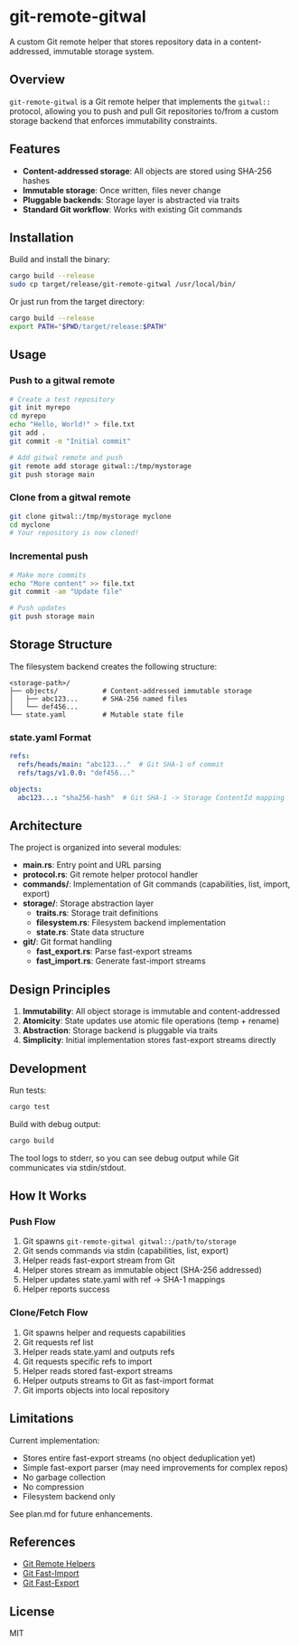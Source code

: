 # git-remote-gitwal

A custom Git remote helper that stores repository data in a content-addressed, immutable storage system.

## Overview

`git-remote-gitwal` is a Git remote helper that implements the `gitwal::` protocol, allowing you to push and pull Git repositories to/from a custom storage backend that enforces immutability constraints.

## Features

- **Content-addressed storage**: All objects are stored using SHA-256 hashes
- **Immutable storage**: Once written, files never change
- **Pluggable backends**: Storage layer is abstracted via traits
- **Standard Git workflow**: Works with existing Git commands

## Installation

Build and install the binary:

```bash
cargo build --release
sudo cp target/release/git-remote-gitwal /usr/local/bin/
```

Or just run from the target directory:

```bash
cargo build --release
export PATH="$PWD/target/release:$PATH"
```

## Usage

### Push to a gitwal remote

```bash
# Create a test repository
git init myrepo
cd myrepo
echo "Hello, World!" > file.txt
git add .
git commit -m "Initial commit"

# Add gitwal remote and push
git remote add storage gitwal::/tmp/mystorage
git push storage main
```

### Clone from a gitwal remote

```bash
git clone gitwal::/tmp/mystorage myclone
cd myclone
# Your repository is now cloned!
```

### Incremental push

```bash
# Make more commits
echo "More content" >> file.txt
git commit -am "Update file"

# Push updates
git push storage main
```

## Storage Structure

The filesystem backend creates the following structure:

```
<storage-path>/
├── objects/           # Content-addressed immutable storage
│   ├── abc123...      # SHA-256 named files
│   └── def456...
└── state.yaml         # Mutable state file
```

### state.yaml Format

```yaml
refs:
  refs/heads/main: "abc123..."  # Git SHA-1 of commit
  refs/tags/v1.0.0: "def456..."

objects:
  abc123...: "sha256-hash"  # Git SHA-1 -> Storage ContentId mapping
```

## Architecture

The project is organized into several modules:

- **main.rs**: Entry point and URL parsing
- **protocol.rs**: Git remote helper protocol handler
- **commands/**: Implementation of Git commands (capabilities, list, import, export)
- **storage/**: Storage abstraction layer
  - **traits.rs**: Storage trait definitions
  - **filesystem.rs**: Filesystem backend implementation
  - **state.rs**: State data structure
- **git/**: Git format handling
  - **fast_export.rs**: Parse fast-export streams
  - **fast_import.rs**: Generate fast-import streams

## Design Principles

1. **Immutability**: All object storage is immutable and content-addressed
2. **Atomicity**: State updates use atomic file operations (temp + rename)
3. **Abstraction**: Storage backend is pluggable via traits
4. **Simplicity**: Initial implementation stores fast-export streams directly

## Development

Run tests:

```bash
cargo test
```

Build with debug output:

```bash
cargo build
```

The tool logs to stderr, so you can see debug output while Git communicates via stdin/stdout.

## How It Works

### Push Flow

1. Git spawns `git-remote-gitwal gitwal::/path/to/storage`
2. Git sends commands via stdin (capabilities, list, export)
3. Helper reads fast-export stream from Git
4. Helper stores stream as immutable object (SHA-256 addressed)
5. Helper updates state.yaml with ref → SHA-1 mappings
6. Helper reports success

### Clone/Fetch Flow

1. Git spawns helper and requests capabilities
2. Git requests ref list
3. Helper reads state.yaml and outputs refs
4. Git requests specific refs to import
5. Helper reads stored fast-export streams
6. Helper outputs streams to Git as fast-import format
7. Git imports objects into local repository

## Limitations

Current implementation:
- Stores entire fast-export streams (no object deduplication yet)
- Simple fast-export parser (may need improvements for complex repos)
- No garbage collection
- No compression
- Filesystem backend only

See plan.md for future enhancements.

## References

- [Git Remote Helpers](https://git-scm.com/docs/gitremote-helpers)
- [Git Fast-Import](https://git-scm.com/docs/git-fast-import)
- [Git Fast-Export](https://git-scm.com/docs/git-fast-export)

## License

MIT
